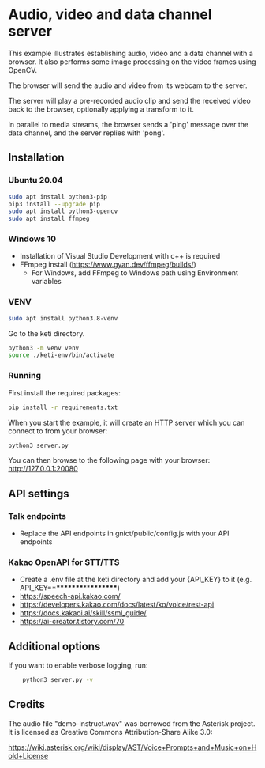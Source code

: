 # Audio, video and data channel server

This example illustrates establishing audio, video and a data channel with a
browser. It also performs some image processing on the video frames using
OpenCV.

The browser will send the audio and video from its webcam to the server.

The server will play a pre-recorded audio clip and send the received video back to the browser, optionally applying a transform to it.

In parallel to media streams, the browser sends a 'ping' message over the data channel, and the server replies with 'pong'.

## Installation

### Ubuntu 20.04

```bash
sudo apt install python3-pip
pip3 install --upgrade pip
sudo apt install python3-opencv
sudo apt install ffmpeg
```

### Windows 10

- Installation of Visual Studio Development with c++ is required
- FFmpeg install (https://www.gyan.dev/ffmpeg/builds/)
  - For Windows, add FFmpeg to Windows path using Environment variables

### VENV
```bash
sudo apt install python3.8-venv
```
Go to the keti directory.
```bash
python3 -m venv venv
source ./keti-env/bin/activate
```

### Running

First install the required packages:

```bash
pip install -r requirements.txt
```

When you start the example, it will create an HTTP server which you
can connect to from your browser:

```bash
python3 server.py
```

You can then browse to the following page with your browser:
http://127.0.0.1:20080

## API settings

### Talk endpoints

- Replace the API endpoints in gnict/public/config.js with your API endpoints

### Kakao OpenAPI for STT/TTS

- Create a .env file at the keti directory and add your {API_KEY} to it (e.g. API_KEY=\***\*\*\*\*\*\*\***\*\***\*\*\*\*\*\*\***)
- https://speech-api.kakao.com/
- https://developers.kakao.com/docs/latest/ko/voice/rest-api
- https://docs.kakaoi.ai/skill/ssml_guide/
- https://ai-creator.tistory.com/70

## Additional options

If you want to enable verbose logging, run:

```bash
    python3 server.py -v
```

## Credits

The audio file "demo-instruct.wav" was borrowed from the Asterisk
project. It is licensed as Creative Commons Attribution-Share Alike 3.0:

https://wiki.asterisk.org/wiki/display/AST/Voice+Prompts+and+Music+on+Hold+License
